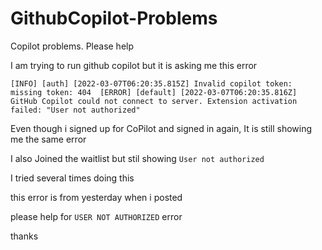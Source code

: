 # GithubCopilot-Problems
Copilot problems. Please help

I am trying to run github copilot but it is asking me this error

`[INFO] [auth] [2022-03-07T06:20:35.815Z] Invalid copilot token: missing token: 404 
[ERROR] [default] [2022-03-07T06:20:35.816Z] GitHub Copilot could not connect to server. Extension activation failed: "User not authorized"`

Even though i signed up for CoPilot and signed in again, It is still showing me the same error

I also Joined the waitlist but stil showing  `User not authorized`

I tried several times doing this

this error is from yesterday when i posted 

please help for `USER NOT AUTHORIZED` error

thanks
